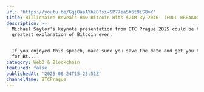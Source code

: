 ```yaml
---
url: 'https://youtu.be/GqjOaaAYbk8?si=SP77eaSX6t9iS8oY'
title: Billionaire Reveals How Bitcoin Hits $21M By 2046! (FULL BREAKDOWN)
description: >-
  Michael Saylor's keynote presentation from BTC Prague 2025 could be the single
  greatest explanation of Bitcoin ever.


  If you enjoyed this speech, make sure you save the date and get you tickets
  for Bt...
category: Web3 & Blockchain
featured: false
publishedAt: '2025-06-24T15:25:51Z'
channelName: BTCPrague
---
```


